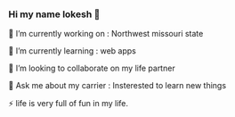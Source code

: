 ### Hi my name lokesh 👋

🔭 I’m currently working on : Northwest missouri state 

🌱 I’m currently learning : web apps

👯 I’m looking to collaborate on my life partner

💬 Ask me about my carrier : Insterested to learn new things

⚡ life is very full of fun in my life.
